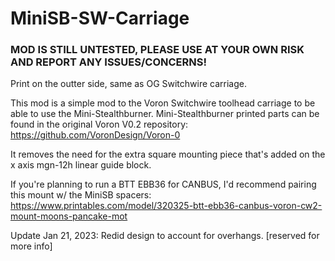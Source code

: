 # MiniSB-SW-Carriage
### MOD IS STILL UNTESTED, PLEASE USE AT YOUR OWN RISK AND REPORT ANY ISSUES/CONCERNS!

Print on the outter side, same as OG Switchwire carriage.

This mod is a simple mod to the Voron Switchwire toolhead carriage to be able to use the Mini-Stealthburner. Mini-Stealthburner printed parts can be found in the original Voron V0.2 repository: https://github.com/VoronDesign/Voron-0

It removes the need for the extra square mounting piece that's added on the x axis mgn-12h linear guide block.

If you're planning to run a BTT EBB36 for CANBUS, I'd recommend pairing this mount w/ the MiniSB spacers: https://www.printables.com/model/320325-btt-ebb36-canbus-voron-cw2-mount-moons-pancake-mot

Update Jan 21, 2023: Redid design to account for overhangs.
[reserved for more info]
